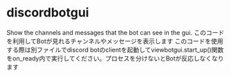 # discordbotgui
Show the channels and messages that the bot can see in the gui.
このコードを利用してBotが見れるチャンネルやメッセージを表示します
このコードを使用する際は別ファイルでdiscord botのclientを起動してviewbotgui.start_up()関数をon_ready内で実行してください。プロセスを分けないとBotが反応しなくなります
